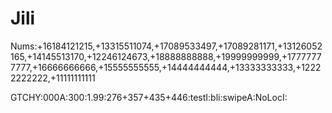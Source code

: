 # Jili

Nums:+16184121215,+13315511074,+17089533497,+17089281171,+13126052165,+14145513170,+12246124673,+18888888888,+19999999999,+17777777777,+16666666666,+15555555555,+14444444444,+13333333333,+12222222222,+11111111111

GTCHY:000A:300:1.99:276+357+435+446:testI:bli:swipeA:NoLocI:

